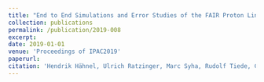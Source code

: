 ```yaml
--- 
title: "End to End Simulations and Error Studies of the FAIR Proton Linac"
collection: publications
permalink: /publication/2019-008
excerpt: 
date: 2019-01-01
venue: 'Proceedings of IPAC2019'
paperurl:
citation: 'Hendrik Hähnel, Ulrich Ratzinger, Marc Syha, Rudolf Tiede, Carl M. Kleffner, End to End Simulations and Error Studies of the FAIR Proton Linac, Proceedings of IPAC2019, MOPTS019 (2019)'
---
```

